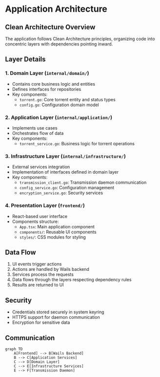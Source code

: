 # Application Architecture

## Clean Architecture Overview
The application follows Clean Architecture principles, organizing code into concentric layers with dependencies pointing inward.

## Layer Details

### 1. Domain Layer (`internal/domain/`)
- Contains core business logic and entities
- Defines interfaces for repositories
- Key components:
  - `torrent.go`: Core torrent entity and status types
  - `config.go`: Configuration domain model

### 2. Application Layer (`internal/application/`)
- Implements use cases
- Orchestrates flow of data
- Key components:
  - `torrent_service.go`: Business logic for torrent operations

### 3. Infrastructure Layer (`internal/infrastructure/`)
- External services integration
- Implementation of interfaces defined in domain layer
- Key components:
  - `transmission_client.go`: Transmission daemon communication
  - `config_service.go`: Configuration management
  - `encryption_service.go`: Security services

### 4. Presentation Layer (`frontend/`)
- React-based user interface
- Components structure:
  - `App.tsx`: Main application component
  - `components/`: Reusable UI components
  - `styles/`: CSS modules for styling

## Data Flow
1. UI events trigger actions
2. Actions are handled by Wails backend
3. Services process the requests
4. Data flows through the layers respecting dependency rules
5. Results are returned to UI

## Security
- Credentials stored securely in system keyring
- HTTPS support for daemon communication
- Encryption for sensitive data

## Communication
```mermaid
graph TD
    A[Frontend] --> B[Wails Backend]
    B --> C[Application Services]
    C --> D[Domain Layer]
    C --> E[Infrastructure Services]
    E --> F[Transmission Daemon]
```